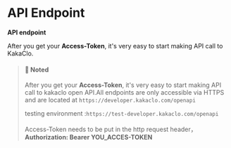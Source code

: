 # API Endpoint

**API endpoint**

After you get your **Access-Token**, it's very easy to start making API call to KakaClo.

> #### 📘 Noted
>
> After you get your **Access-Token**, it's very easy to start making API call to kakaclo open API.All endpoints are only accessible via HTTPS and are located at `https://developer.kakaclo.com/openapi`
>
> testing environment :`https://test-developer.kakaclo.com/openapi`\
> \
> Access-Token needs to be put in the http request header，**Authorization: Bearer YOU\_ACCES-TOKEN**

###
